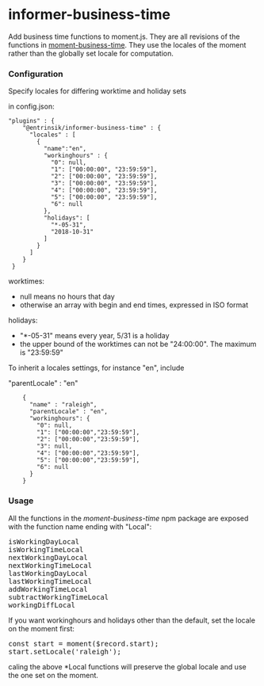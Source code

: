 # informer-business-time
Add business time functions to moment.js. They are all revisions of the functions in [moment-business-time](https://www.npmjs.com/package/moment-business-time). They use the locales of the moment rather than the globally set locale for computation.

### Configuration

Specify locales for differing worktime and holiday sets

in config.json:

    "plugins" : {
        "@entrinsik/informer-business-time" : {
          "locales" : [
            {
              "name":"en",
              "workinghours" : {
                "0": null,
                "1": ["00:00:00", "23:59:59"],
                "2": ["00:00:00", "23:59:59"],
                "3": ["00:00:00", "23:59:59"],
                "4": ["00:00:00", "23:59:59"],
                "5": ["00:00:00", "23:59:59"],
                "6": null
              },
              "holidays": [
                "*-05-31",
                "2018-10-31"
              ]
            }
          ]
        }
     }

worktimes:
* null means no hours that day
* otherwise an array with begin and end times, expressed in ISO format

holidays:
* "*-05-31" means every year, 5/31 is a holiday
* the upper bound of the worktimes can not be "24:00:00". The maximum is "23:59:59"

To inherit a locales settings, for instance "en", include

"parentLocale" : "en"

        {
          "name" : "raleigh",
          "parentLocale" : "en",
          "workinghours": {
            "0": null,
            "1": ["00:00:00","23:59:59"],
            "2": ["00:00:00","23:59:59"],
            "3": null,
            "4": ["00:00:00","23:59:59"],
            "5": ["00:00:00","23:59:59"],
            "6": null
          }
        }

### Usage

All the functions in the <i>moment-business-time</i> npm package are exposed with the function name ending with "Local":
<pre>
isWorkingDayLocal
isWorkingTimeLocal
nextWorkingDayLocal
nextWorkingTimeLocal
lastWorkingDayLocal
lastWorkingTimeLocal
addWorkingTimeLocal
subtractWorkingTimeLocal
workingDiffLocal
</pre>

If you want workinghours and holidays other than the default, set the locale on the moment first:

<pre>
const start = moment($record.start);
start.setLocale('raleigh');
</pre>

caling the above *Local functions will preserve the global locale and use the one set on the moment.